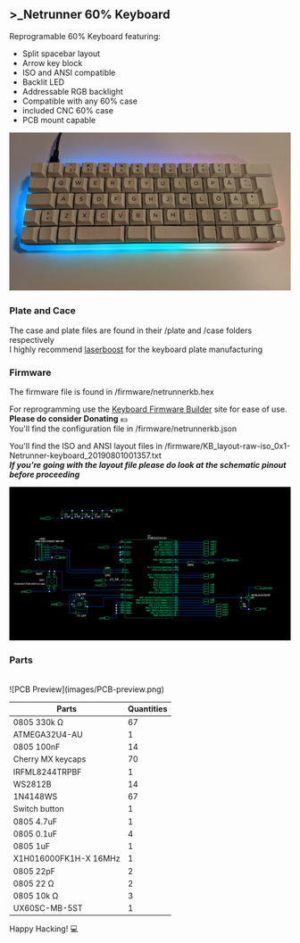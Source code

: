 ## >_Netrunner 60% Keyboard

Reprogramable 60% Keyboard featuring:
* Split spacebar layout
* Arrow key block
* ISO and ANSI compatible
* Backlit LED
* Addressable RGB backlight
* Compatible with any 60% case
* included CNC 60% case
* PCB mount capable


![Final product Preview](images/netrunnerkb.jpg)<br />


### Plate and Cace

The case and plate files are found in their /plate and /case folders respectively <br />
I highly recommend [laserboost](https://www.laserboost.com/keyboards) for the keyboard plate manufacturing<br />

### Firmware

The firmware file is found in /firmware/netrunnerkb.hex<br />

For reprogramming use the [Keyboard Firmware Builder](https://kbfirmware.com/) site for ease of use. **Please do consider Donating** :euro: <br />
You'll find the configuration file in /firmware/netrunnerkb.json<br />

You'll find the ISO and ANSI layout files in /firmware/KB_layout-raw-iso_0x1-Netrunner-keyboard_20190801001357.txt<br />
_**If you're going with the layout file please do look at the schematic pinout before proceeding**_<br />

![Schamatic Preview](images/Schamatic-preview.png)

### Parts
<br />
![PCB Preview](images/PCB-preview.png)

Parts | Quantities
------------ | -------------
0805 330k Ω | 67
ATMEGA32U4-AU | 1
0805 100nF | 14
Cherry MX keycaps | 70
IRFML8244TRPBF | 1
WS2812B | 14
1N4148WS | 67
Switch button | 1
0805 4.7uF | 1
0805 0.1uF | 4
0805 1uF | 1
X1H016000FK1H-X 16MHz | 1
0805 22pF | 2
0805 22 Ω | 2
0805 10k Ω | 3
UX60SC-MB-5ST | 1


 Happy Hacking! 💻
